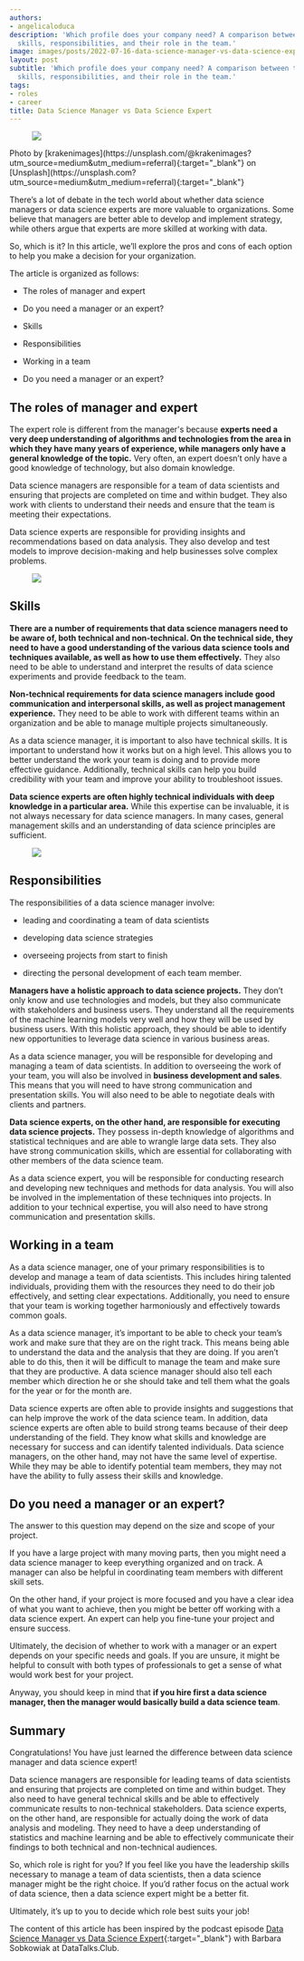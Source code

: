 ```yaml
---
authors:
- angelicaloduca
description: 'Which profile does your company need? A comparison between the two roles:
  skills, responsibilities, and their role in the team.'
image: images/posts/2022-07-16-data-science-manager-vs-data-science-expert/cover.jpg
layout: post
subtitle: 'Which profile does your company need? A comparison between the two roles:
  skills, responsibilities, and their role in the team.'
tags:
- roles
- career
title: Data Science Manager vs Data Science Expert
---
```


<figure>
<img src="/images/posts/2022-07-16-data-science-manager-vs-data-science-expert/image3.jpg"  />
<figcaption></figcaption>
</figure>Photo by [krakenimages](https://unsplash.com/@krakenimages?utm_source=medium&utm_medium=referral){:target="_blank"} on [Unsplash](https://unsplash.com?utm_source=medium&utm_medium=referral){:target="_blank"}

There’s a lot of debate in the tech world about whether data science managers or data science experts are more valuable to organizations. Some believe that managers are better able to develop and implement strategy, while others argue that experts are more skilled at working with data.

So, which is it? In this article, we’ll explore the pros and cons of each option to help you make a decision for your organization.

The article is organized as follows:

-   The roles of manager and expert

-   Do you need a manager or an expert?

-   Skills

-   Responsibilities

-   Working in a team

-   Do you need a manager or an expert?

## The roles of manager and expert

The expert role is different from the manager's because **experts need a very deep understanding of algorithms and technologies from the area in which they have many years of experience, while managers only have a general knowledge of the topic.** Very often, an expert doesn’t only have a good knowledge of technology, but also domain knowledge.

Data science managers are responsible for a team of data scientists and ensuring that projects are completed on time and within budget. They also work with clients to understand their needs and ensure that the team is meeting their expectations.

Data science experts are responsible for providing insights and recommendations based on data analysis. They also develop and test models to improve decision-making and help businesses solve complex problems.

<figure>
<img src="/images/posts/2022-07-16-data-science-manager-vs-data-science-expert/image2.png"  />
<figcaption></figcaption>
</figure>

## Skills

**There are a number of requirements that data science managers need to be aware of, both technical and non-technical. On the technical side, they need to have a good understanding of the various data science tools and techniques available, as well as how to use them effectively.** They also need to be able to understand and interpret the results of data science experiments and provide feedback to the team.

**Non-technical requirements for data science managers include good communication and interpersonal skills, as well as project management experience.** They need to be able to work with different teams within an organization and be able to manage multiple projects simultaneously.

As a data science manager, it is important to also have technical skills. It is important to understand how it works but on a high level. This allows you to better understand the work your team is doing and to provide more effective guidance. Additionally, technical skills can help you build credibility with your team and improve your ability to troubleshoot issues.

**Data science experts are often highly technical individuals with deep knowledge in a particular area.** While this expertise can be invaluable, it is not always necessary for data science managers. In many cases, general management skills and an understanding of data science principles are sufficient.

<figure>
<img src="/images/posts/2022-07-16-data-science-manager-vs-data-science-expert/image1.png"  />
<figcaption></figcaption>
</figure>

## Responsibilities

The responsibilities of a data science manager involve:

-   leading and coordinating a team of data scientists

-   developing data science strategies

-   overseeing projects from start to finish

-   directing the personal development of each team member.

**Managers have a holistic approach to data science projects.** They don’t only know and use technologies and models, but they also communicate with stakeholders and business users. They understand all the requirements of the machine learning models very well and how they will be used by business users. With this holistic approach, they should be able to identify new opportunities to leverage data science in various business areas.

As a data science manager, you will be responsible for developing and managing a team of data scientists. In addition to overseeing the work of your team, you will also be involved in **business development and sales**. This means that you will need to have strong communication and presentation skills. You will also need to be able to negotiate deals with clients and partners.

**Data science experts, on the other hand, are responsible for executing data science projects.** They possess in-depth knowledge of algorithms and statistical techniques and are able to wrangle large data sets. They also have strong communication skills, which are essential for collaborating with other members of the data science team.

As a data science expert, you will be responsible for conducting research and developing new techniques and methods for data analysis. You will also be involved in the implementation of these techniques into projects. In addition to your technical expertise, you will also need to have strong communication and presentation skills.

## Working in a team

As a data science manager, one of your primary responsibilities is to develop and manage a team of data scientists. This includes hiring talented individuals, providing them with the resources they need to do their job effectively, and setting clear expectations. Additionally, you need to ensure that your team is working together harmoniously and effectively towards common goals.

As a data science manager, it’s important to be able to check your team’s work and make sure that they are on the right track. This means being able to understand the data and the analysis that they are doing. If you aren’t able to do this, then it will be difficult to manage the team and make sure that they are productive. A data science manager should also tell each member which direction he or she should take and tell them what the goals for the year or for the month are.

Data science experts are often able to provide insights and suggestions that can help improve the work of the data science team. In addition, data science experts are often able to build strong teams because of their deep understanding of the field. They know what skills and knowledge are necessary for success and can identify talented individuals. Data science managers, on the other hand, may not have the same level of expertise. While they may be able to identify potential team members, they may not have the ability to fully assess their skills and knowledge.

## Do you need a manager or an expert?

The answer to this question may depend on the size and scope of your project.

If you have a large project with many moving parts, then you might need a data science manager to keep everything organized and on track. A manager can also be helpful in coordinating team members with different skill sets.

On the other hand, if your project is more focused and you have a clear idea of what you want to achieve, then you might be better off working with a data science expert. An expert can help you fine-tune your project and ensure success.

Ultimately, the decision of whether to work with a manager or an expert depends on your specific needs and goals. If you are unsure, it might be helpful to consult with both types of professionals to get a sense of what would work best for your project.

Anyway, you should keep in mind that **if you hire first a data science manager, then the manager would basically build a data science team**.

## Summary

Congratulations! You have just learned the difference between data science manager and data science expert!

Data science managers are responsible for leading teams of data scientists and ensuring that projects are completed on time and within budget. They also need to have general technical skills and be able to effectively communicate results to non-technical stakeholders. Data science experts, on the other hand, are responsible for actually doing the work of data analysis and modeling. They need to have a deep understanding of statistics and machine learning and be able to effectively communicate their findings to both technical and non-technical audiences.

So, which role is right for you? If you feel like you have the leadership skills necessary to manage a team of data scientists, then a data science manager might be the right choice. If you’d rather focus on the actual work of data science, then a data science expert might be a better fit.

Ultimately, it’s up to you to decide which role best suits your job!

The content of this article has been inspired by the podcast episode [Data Science Manager vs Data Science Expert](https://datatalks.club/podcast/s06e03-manager-vs-expert.html#data-science-managers-in-startups){:target="_blank"} with Barbara Sobkowiak at DataTalks.Club.